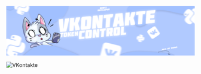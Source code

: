 ![Header](https://github.com/1chups/tokenvk/blob/main/assets/shapka.png)


![VKontakte](https://img.shields.io/badge/-Token-090909?style=for-the-badge&logo=vkontakte)
